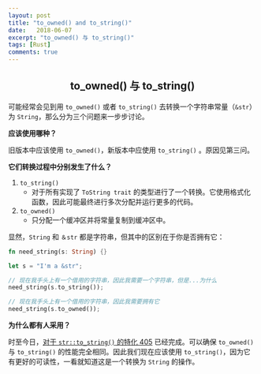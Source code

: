 ```yaml
---
layout: post
title: "to_owned() and to_string()"
date:   2018-06-07
excerpt: "to_owned() 与 to_string()"
tags: [Rust]
comments: true
---
```


<center><h2>to_owned() 与 to_string()</h2></center>

<!--more-->

可能经常会见到用 `to_owned()` 或者 `to_string()` 去转换一个字符串常量（`&str`）为 `String`，那么分为三个问题来一步步讨论。

**应该使用哪种？**

旧版本中应该使用 `to_owned()`，新版本中应使用 `to_string()` 。原因见第三问。

**它们转换过程中分别发生了什么？**

1. `to_string()` 
   - 对于所有实现了 `ToString trait` 的类型进行了一个转换。它使用格式化函数，因此可能最终进行多次分配并运行更多的代码。
2. `to_owned()`
   - 只分配一个缓冲区并将常量复制到缓冲区中。

显然，`String` 和 `＆str` 都是字符串，但其中的区别在于你是否拥有它：

```rust
fn need_string(s: String) {}

let s = "I'm a &str";

// 现在我手头上有一个借用的字符串，因此我需要一个字符串，但是...为什么
need_string(s.to_string());

// 现在我手头上有一个借用的字符串，因此我需要拥有它
need_string(s.to_owned());

```

**为什么都有人采用？**

时至今日，[对于 `str::to_string()` 的特化 405](https://github.com/rust-lang/rust/pull/32586) 已经完成。可以确保 `to_owned()` 与 `to_string()` 的性能完全相同。因此我们现在应该使用 `to_string()`，因为它有更好的可读性，一看就知道这是一个转换为 `String` 的操作。